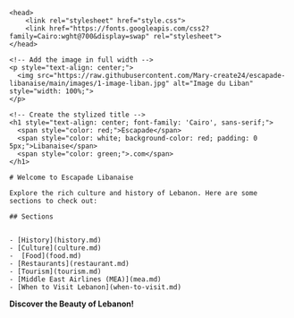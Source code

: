 
    <head>
        <link rel="stylesheet" href="style.css">
        <link href="https://fonts.googleapis.com/css2?family=Cairo:wght@700&display=swap" rel="stylesheet">
    </head>
    
    <!-- Add the image in full width -->
    <p style="text-align: center;">
      <img src="https://raw.githubusercontent.com/Mary-create24/escapade-libanaise/main/images/1-image-liban.jpg" alt="Image du Liban" style="width: 100%;">
    </p>
    
    <!-- Create the stylized title -->
    <h1 style="text-align: center; font-family: 'Cairo', sans-serif;">
      <span style="color: red;">Escapade</span>
      <span style="color: white; background-color: red; padding: 0 5px;">Libanaise</span>
      <span style="color: green;">.com</span>
    </h1>
    
    # Welcome to Escapade Libanaise
    
    Explore the rich culture and history of Lebanon. Here are some sections to check out:
    
    ## Sections
    
    
    - [History](history.md)
    - [Culture](culture.md)
    -  [Food](food.md)
    - [Restaurants](restaurant.md)
    - [Tourism](tourism.md)
    - [Middle East Airlines (MEA)](mea.md)
    - [When to Visit Lebanon](when-to-visit.md)


**Discover the Beauty of Lebanon!**
